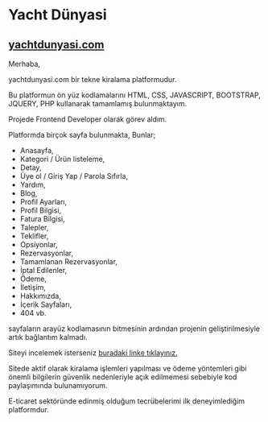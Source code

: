 # Yacht Dünyasi

## [yachtdunyasi.com](https://www.yachtdunyasi.com/)

Merhaba,

yachtdunyasi.com bir tekne kiralama platformudur. 

Bu platformun ön yüz kodlamalarını HTML, CSS, JAVASCRIPT, BOOTSTRAP, JQUERY, PHP kullanarak tamamlamış bulunmaktayım.

Projede Frontend Developer olarak görev aldım.

Platformda birçok sayfa bulunmakta, Bunlar;

* Anasayfa,
* Kategori / Ürün listeleme,
* Detay,
* Üye ol / Giriş Yap / Parola Sıfırla,
* Yardım,
* Blog,
* Profil Ayarları,
* Profil Bilgisi,
* Fatura Bilgisi,
* Talepler, 
* Teklifler,
* Opsiyonlar,
* Rezervasyonlar,
* Tamamlanan Rezervasyonlar,
* İptal Edilenler,
* Ödeme,
* İletişim,
* Hakkımızda,
* İçerik Sayfaları,
* 404 vb.

sayfaların arayüz kodlamasının bitmesinin ardından projenin geliştirilmesiyle artık bağlantım kalmadı.

Siteyi incelemek isterseniz [buradaki linke tıklayınız.](https://www.yachtdunyasi.com/)

Sitede aktif olarak kiralama işlemleri yapılması ve ödeme yöntemleri gibi önemli bilgilerin güvenlik 
nedenleriyle açık edilmemesi sebebiyle kod paylaşımında bulunamıyorum.

E-ticaret sektöründe edinmiş olduğum tecrübelerimi ilk deneyimlediğim platformdur.
